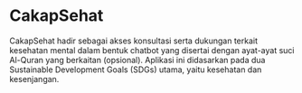 # CakapSehat
CakapSehat hadir sebagai akses konsultasi serta dukungan terkait kesehatan mental dalam bentuk chatbot yang disertai dengan ayat-ayat suci Al-Quran yang berkaitan (opsional). Aplikasi ini didasarkan pada dua Sustainable Development Goals (SDGs) utama, yaitu kesehatan dan kesenjangan.
